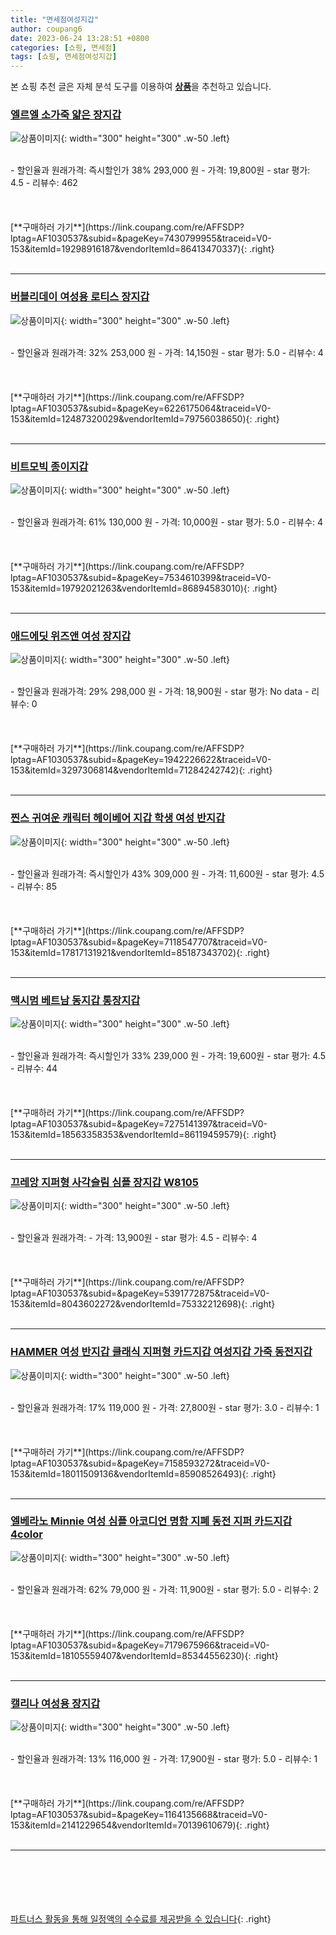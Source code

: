```yaml
---
title: "면세점여성지갑"
author: coupang6
date: 2023-06-24 13:28:51 +0800
categories: [쇼핑, 면세점]
tags: [쇼핑, 면세점여성지갑]
---
```


본 쇼핑 추천 글은 자체 분석 도구를 이용하여 [**상품**](https://link.coupang.com/a/bao1ui)을 추천하고 있습니다.

### [엘르엘 소가죽 얇은 장지갑](https://link.coupang.com/re/AFFSDP?lptag=AF1030537&subid=&pageKey=7430799955&traceid=V0-153&itemId=19298916187&vendorItemId=86413470337)

![상품이미지](https://thumbnail10.coupangcdn.com/thumbnails/remote/230x230ex/image/vendor_inventory/6bc3/4ee4428ca66aadc6bdb79340b0879fc7925499bfb7e6af1d7fe27c2a0535.png){: width="300" height="300" .w-50 .left}


<br>
- 할인율과 원래가격: 즉시할인가 38%  293,000   원
- 가격: 19,800원
- star 평가: 4.5
- 리뷰수: 462
<br>
<br>
<br>
<br>
[**구매하러 가기**](https://link.coupang.com/re/AFFSDP?lptag=AF1030537&subid=&pageKey=7430799955&traceid=V0-153&itemId=19298916187&vendorItemId=86413470337){: .right}
<br>
<br>

---

### [버블리데이 여성용 로티스 장지갑](https://link.coupang.com/re/AFFSDP?lptag=AF1030537&subid=&pageKey=6226175064&traceid=V0-153&itemId=12487320029&vendorItemId=79756038650)

![상품이미지](https://thumbnail6.coupangcdn.com/thumbnails/remote/230x230ex/image/rs_quotation_api/wsabk1vb/8adca6bf37864ed4b66416f0bda130d1.jpg){: width="300" height="300" .w-50 .left}


<br>
- 할인율과 원래가격: 32%  253,000   원
- 가격: 14,150원
- star 평가: 5.0
- 리뷰수: 4
<br>
<br>
<br>
<br>
[**구매하러 가기**](https://link.coupang.com/re/AFFSDP?lptag=AF1030537&subid=&pageKey=6226175064&traceid=V0-153&itemId=12487320029&vendorItemId=79756038650){: .right}
<br>
<br>

---

### [비트모빅 종이지갑](https://link.coupang.com/re/AFFSDP?lptag=AF1030537&subid=&pageKey=7534610399&traceid=V0-153&itemId=19792021263&vendorItemId=86894583010)

![상품이미지](https://thumbnail8.coupangcdn.com/thumbnails/remote/230x230ex/image/vendor_inventory/d3f3/bddb84d2f7901a568bd9ac1bf63a041f67a885011cf5e9cd50127e5249b8.jpg){: width="300" height="300" .w-50 .left}


<br>
- 할인율과 원래가격: 61%  130,000   원
- 가격: 10,000원
- star 평가: 5.0
- 리뷰수: 4
<br>
<br>
<br>
<br>
[**구매하러 가기**](https://link.coupang.com/re/AFFSDP?lptag=AF1030537&subid=&pageKey=7534610399&traceid=V0-153&itemId=19792021263&vendorItemId=86894583010){: .right}
<br>
<br>

---

### [애드에딧 위즈앤 여성 장지갑](https://link.coupang.com/re/AFFSDP?lptag=AF1030537&subid=&pageKey=1942226622&traceid=V0-153&itemId=3297306814&vendorItemId=71284242742)

![상품이미지](https://thumbnail8.coupangcdn.com/thumbnails/remote/230x230ex/image/retail/images/1773813596766966-bcc6e597-0d87-4000-8e51-a2976b962f4a.jpg){: width="300" height="300" .w-50 .left}


<br>
- 할인율과 원래가격: 29%  298,000   원
- 가격: 18,900원
- star 평가: No data
- 리뷰수: 0
<br>
<br>
<br>
<br>
[**구매하러 가기**](https://link.coupang.com/re/AFFSDP?lptag=AF1030537&subid=&pageKey=1942226622&traceid=V0-153&itemId=3297306814&vendorItemId=71284242742){: .right}
<br>
<br>

---

### [찐스 귀여운 캐릭터 헤이베어 지갑 학생 여성 반지갑](https://link.coupang.com/re/AFFSDP?lptag=AF1030537&subid=&pageKey=7118547707&traceid=V0-153&itemId=17817131921&vendorItemId=85187343702)

![상품이미지](https://thumbnail10.coupangcdn.com/thumbnails/remote/230x230ex/image/vendor_inventory/f14f/1f5c2039e348faab8eece143896217f7977d125226277af51d1438b4e530.jpg){: width="300" height="300" .w-50 .left}


<br>
- 할인율과 원래가격: 즉시할인가 43%  309,000   원
- 가격: 11,600원
- star 평가: 4.5
- 리뷰수: 85
<br>
<br>
<br>
<br>
[**구매하러 가기**](https://link.coupang.com/re/AFFSDP?lptag=AF1030537&subid=&pageKey=7118547707&traceid=V0-153&itemId=17817131921&vendorItemId=85187343702){: .right}
<br>
<br>

---

### [맥시멈 베트남 동지갑 통장지갑](https://link.coupang.com/re/AFFSDP?lptag=AF1030537&subid=&pageKey=7275141397&traceid=V0-153&itemId=18563358353&vendorItemId=86119459579)

![상품이미지](https://thumbnail7.coupangcdn.com/thumbnails/remote/230x230ex/image/vendor_inventory/d8cd/49ecccd3a842c1b1e1841669af1397c09c1893c7215e0aa9397bdc9146b7.png){: width="300" height="300" .w-50 .left}


<br>
- 할인율과 원래가격: 즉시할인가 33%  239,000   원
- 가격: 19,600원
- star 평가: 4.5
- 리뷰수: 44
<br>
<br>
<br>
<br>
[**구매하러 가기**](https://link.coupang.com/re/AFFSDP?lptag=AF1030537&subid=&pageKey=7275141397&traceid=V0-153&itemId=18563358353&vendorItemId=86119459579){: .right}
<br>
<br>

---

### [끄레앙 지퍼형 사각슬림 심플 장지갑 W8105](https://link.coupang.com/re/AFFSDP?lptag=AF1030537&subid=&pageKey=5391772875&traceid=V0-153&itemId=8043602272&vendorItemId=75332212698)

![상품이미지](https://thumbnail8.coupangcdn.com/thumbnails/remote/230x230ex/image/rs_quotation_api/ygfatghi/dfed249b987749048500d733d0a735fb.jpg){: width="300" height="300" .w-50 .left}


<br>
- 할인율과 원래가격: 
- 가격: 13,900원
- star 평가: 4.5
- 리뷰수: 4
<br>
<br>
<br>
<br>
[**구매하러 가기**](https://link.coupang.com/re/AFFSDP?lptag=AF1030537&subid=&pageKey=5391772875&traceid=V0-153&itemId=8043602272&vendorItemId=75332212698){: .right}
<br>
<br>

---

### [HAMMER 여성 반지갑 클래식 지퍼형 카드지갑 여성지갑 가죽 동전지갑](https://link.coupang.com/re/AFFSDP?lptag=AF1030537&subid=&pageKey=7158593272&traceid=V0-153&itemId=18011509136&vendorItemId=85908526493)

![상품이미지](https://thumbnail8.coupangcdn.com/thumbnails/remote/230x230ex/image/vendor_inventory/20af/a85723768a8c9690291552fddf4a0b9fc9b47baafce84f0749cfedaa1e00.jpg){: width="300" height="300" .w-50 .left}


<br>
- 할인율과 원래가격: 17%  119,000   원
- 가격: 27,800원
- star 평가: 3.0
- 리뷰수: 1
<br>
<br>
<br>
<br>
[**구매하러 가기**](https://link.coupang.com/re/AFFSDP?lptag=AF1030537&subid=&pageKey=7158593272&traceid=V0-153&itemId=18011509136&vendorItemId=85908526493){: .right}
<br>
<br>

---

### [엘베라노 Minnie 여성 심플 아코디언 명함 지폐 동전 지퍼 카드지갑 4color](https://link.coupang.com/re/AFFSDP?lptag=AF1030537&subid=&pageKey=7179675966&traceid=V0-153&itemId=18105559407&vendorItemId=85344556230)

![상품이미지](https://thumbnail10.coupangcdn.com/thumbnails/remote/230x230ex/image/vendor_inventory/64d2/5a1f992fe1ddb0bdd69b6380d7029e49d17df353c83c1f2ace024e0c4250.jpg){: width="300" height="300" .w-50 .left}


<br>
- 할인율과 원래가격: 62%  79,000   원
- 가격: 11,900원
- star 평가: 5.0
- 리뷰수: 2
<br>
<br>
<br>
<br>
[**구매하러 가기**](https://link.coupang.com/re/AFFSDP?lptag=AF1030537&subid=&pageKey=7179675966&traceid=V0-153&itemId=18105559407&vendorItemId=85344556230){: .right}
<br>
<br>

---

### [캘리나 여성용 장지갑](https://link.coupang.com/re/AFFSDP?lptag=AF1030537&subid=&pageKey=1164135668&traceid=V0-153&itemId=2141229654&vendorItemId=70139610679)

![상품이미지](https://thumbnail7.coupangcdn.com/thumbnails/remote/230x230ex/image/retail/images/1175590701595478-40c22738-8297-4c03-ba52-ed4e3c2b9927.jpg){: width="300" height="300" .w-50 .left}


<br>
- 할인율과 원래가격: 13%  116,000   원
- 가격: 17,900원
- star 평가: 5.0
- 리뷰수: 1
<br>
<br>
<br>
<br>
[**구매하러 가기**](https://link.coupang.com/re/AFFSDP?lptag=AF1030537&subid=&pageKey=1164135668&traceid=V0-153&itemId=2141229654&vendorItemId=70139610679){: .right}
<br>
<br>

---
<br><br><br><br><br> [파트너스 활동을 통해 일정액의 수수료를 제공받을 수 있습니다](https://link.coupang.com/a/bao1ui){: .right}
